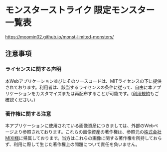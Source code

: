 # モンスターストライク 限定モンスター 一覧表

https://moomin02.github.io/monst-limited-monsters/

## 注意事項

### ライセンスに関する声明
本Webアプリケーション並びにそのソースコードは、MITライセンスの下に提供されております。利用者は、該当するライセンスの条件に従って、自由に本アプリケーションをカスタマイズまたは再配布することが可能です。([利用規約](/LICENSE)もご確認ください。)

### 著作権に関する注意
本アプリケーションに使用されている画像資産につきましては、外部のWebページより参照されております。これらの画像資産の著作権は、参照元の[株式会社MIXI様](https://mixi.co.jp/)に帰属しております。当方はこれらの画像に関する著作権を所持しておらず、利用に際して生じた著作権上の問題について責任を負いません。

